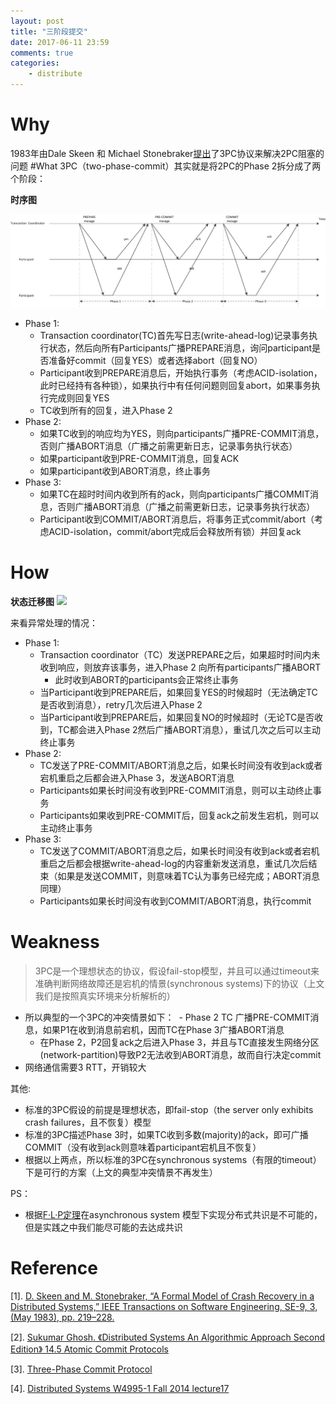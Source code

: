 ```yaml
---
layout: post
title: "三阶段提交"
date: 2017-06-11 23:59
comments: true
categories:
    - distribute
---
```

# Why
1983年由Dale Skeen 和 Michael Stonebraker[提出](https://github.com/1Feng/learn-distributed-systems/blob/master/theory/consensus/atomic-commit-protocols/3PC/A-Formal-Model-of-Crash-Recovery-in-a-Distributed-System.pdf)了3PC协议来解决2PC阻塞的问题
#What
3PC（two-phase-commit）其实就是将2PC的Phase 2拆分成了两个阶段：

**时序图**

![](/images/blog_images/3pc/3pc.png)

- Phase 1: 
  - Transaction coordinator(TC)首先写日志(write-ahead-log)记录事务执行状态，然后向所有Participants广播PREPARE消息，询问participant是否准备好commit（回复YES）或者选择abort（回复NO）
  - Participant收到PREPARE消息后，开始执行事务（考虑ACID-isolation，此时已经持有各种锁），如果执行中有任何问题则回复abort，如果事务执行完成则回复YES
  - TC收到所有的回复，进入Phase 2
- Phase 2:
  - 如果TC收到的响应均为YES，则向participants广播PRE-COMMIT消息，否则广播ABORT消息（广播之前需更新日志，记录事务执行状态）
  - 如果participant收到PRE-COMMIT消息，回复ACK
  - 如果participant收到ABORT消息，终止事务
- Phase 3:
  - 如果TC在超时时间内收到所有的ack，则向participants广播COMMIT消息，否则广播ABORT消息（广播之前需更新日志，记录事务执行状态）
  - Participant收到COMMIT/ABORT消息后，将事务正式commit/abort（考虑ACID-isolation，commit/abort完成后会释放所有锁）并回复ack

# How


**状态迁移图**
![](/images/blog_images/3pc/3pc-state-machine.png)

来看异常处理的情况：

- Phase 1:
  - Transaction coordinator（TC）发送PREPARE之后，如果超时时间内未收到响应，则放弃该事务，进入Phase 2 向所有participants广播ABORT
    - 此时收到ABORT的participants会正常终止事务
  - 当Participant收到PREPARE后，如果回复YES的时候超时（无法确定TC是否收到消息），retry几次后进入Phase 2
  - 当Participant收到PREPARE后，如果回复NO的时候超时（无论TC是否收到，TC都会进入Phase 2然后广播ABORT消息），重试几次之后可以主动终止事务
- Phase 2: 
  - TC发送了PRE-COMMIT/ABORT消息之后，如果长时间没有收到ack或者宕机重启之后都会进入Phase 3，发送ABORT消息
  - Participants如果长时间没有收到PRE-COMMIT消息，则可以主动终止事务
  - Participants如果收到PRE-COMMIT后，回复ack之前发生宕机，则可以主动终止事务
- Phase 3: 
  - TC发送了COMMIT/ABORT消息之后，如果长时间没有收到ack或者宕机重启之后都会根据write-ahead-log的内容重新发送消息，重试几次后结束（如果是发送COMMIT，则意味着TC认为事务已经完成；ABORT消息同理）
  - Participants如果长时间没有收到COMMIT/ABORT消息，执行commit
  
# Weakness

> 3PC是一个理想状态的协议，假设fail-stop模型，并且可以通过timeout来准确判断网络故障还是宕机的情景(synchronous systems)下的协议（上文我们是按照真实环境来分析解析的） 

- 所以典型的一个3PC的冲突情景如下：
  - Phase 2 TC 广播PRE-COMMIT消息，如果P1在收到消息前宕机，因而TC在Phase 3广播ABORT消息
  - 在Phase 2，P2回复ack之后进入Phase 3，并且与TC直接发生网络分区(network-partition)导致P2无法收到ABORT消息，故而自行决定commit
- 网络通信需要3 RTT，开销较大

其他:

- 标准的3PC假设的前提是理想状态，即fail-stop（the server only exhibits crash failures，且不恢复）模型
- 标准的3PC描述Phase 3时，如果TC收到多数(majority)的ack，即可广播COMMIT（没有收到ack则意味着participant宕机且不恢复）
- 根据以上两点，所以标准的3PC在synchronous systems（有限的timeout）下是可行的方案（上文的典型冲突情景不再发生）


PS： 

- 根据[F·L·P定理](https://github.com/1Feng/learn-distributed-systems/blob/master/theory/consensus/F-L-P/README.md)在asynchronous system 模型下实现分布式共识是不可能的，但是实践之中我们能尽可能的去达成共识

# Reference
[1]. [D. Skeen and M. Stonebraker, “A Formal Model of Crash Recovery in a Distributed Systems,” IEEE Transactions on Software Engineering, SE-9, 3, (May 1983), pp. 219–228.](https://github.com/1Feng/learn-distributed-systems/blob/master/theory/consensus/atomic-commit-protocols/3PC/A-Formal-Model-of-Crash-Recovery-in-a-Distributed-System.pdf)

[2]. [Sukumar Ghosh. 《Distributed Systems An Algorithmic Approach Second Edition》 14.5 Atomic Commit Protocols](https://www.amazon.com/Distributed-Systems-Algorithmic-Approach-Information/dp/1466552972)

[3]. [Three-Phase Commit Protocol](http://courses.cs.vt.edu/~cs5204/fall00/distributedDBMS/sreenu/3pc.html)

[4]. [Distributed Systems W4995-1 Fall 2014 lecture17 ](https://roxanageambasu.github.io/ds-class//assets/lectures/lecture17.pdf)
